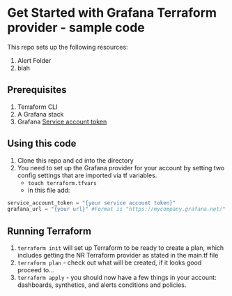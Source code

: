 # Get Started with Grafana Terraform provider - sample code

This repo sets up the following resources:

1. Alert Folder
2. blah

## Prerequisites

1. Terraform CLI
2. A Grafana stack
3. Grafana [Service account token](https://grafana.com/docs/grafana/latest/administration/service-accounts/)

## Using this code

1. Clone this repo and cd into the directory
2. You need to set up the Grafana provider for your account by setting two config settings that are imported via tf variables.
   - `touch terraform.tfvars`
   - in this file add:

```tf
service_account_token = "{your service account token}"
grafana_url = "{your url}" #Format is "https://mycompany.grafana.net/"
```

## Running Terraform

1. `terraform init` will set up Terraform to be ready to create a plan, which includes getting the NR Terraform provider as stated in the main.tf file
2. `terraform plan` - check out what will be created, if it looks good proceed to...
3. `terraform apply`  - you should now have a few things in your account: dashboards, synthetics, and alerts conditions and policies.
